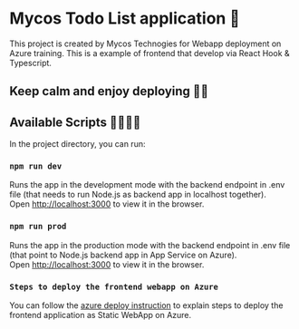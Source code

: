 # Mycos Todo List application 🚀

This project is created by Mycos Technogies for Webapp deployment on Azure training. This is a example of frontend that develop via React Hook & Typescript. 

## Keep calm and enjoy deploying 🎅🏻

## Available Scripts 👨‍💻👩‍💻

In the project directory, you can run:

### `npm run dev` 

Runs the app in the development mode with the backend endpoint in .env file (that needs to run Node.js as backend app in localhost together).\
Open [http://localhost:3000](http://localhost:3000) to view it in the browser.

### `npm run prod`

Runs the app in the production mode with the backend endpoint in .env file (that point to Node.js backend app in App Service on Azure).\
Open [http://localhost:3000](http://localhost:3000) to view it in the browser.

### `Steps to deploy the frontend webapp on Azure`
You can follow the [azure deploy instruction](https://docs.google.com/document/d/1id-xVLlx5-nNJpB2NNpuOWQLYfEmKz0b/edit) to explain steps to deploy the frontend application as Static WebApp on Azure.
